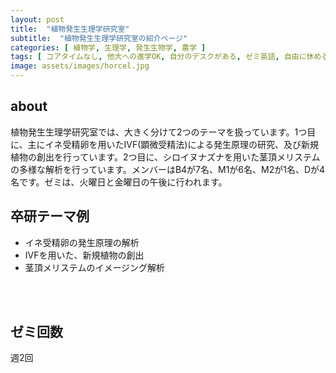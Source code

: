 ```yaml
---
layout: post
title:  "植物発生生理学研究室"
subtitle:  "植物発生生理学研究室の紹介ページ"
categories: [ 植物学, 生理学, 発生生物学, 農学 ]
tags: [ コアタイムなし, 他大への進学OK, 自分のデスクがある, ゼミ英語, 自由に休める, 研究テーマが与えられる, 研究テーマを自分で決める ]
image: assets/images/horcel.jpg
---
```


## about
植物発生生理学研究室では、大きく分けて2つのテーマを扱っています。1つ目に、主にイネ受精卵を用いたIVF(顕微受精法)による発生原理の研究、及び新規植物の創出を行っています。2つ目に、シロイヌナズナを用いた茎頂メリステムの多様な解析を行っています。メンバーはB4が7名、M1が6名、M2が1名、Dが4名です。ゼミは、火曜日と金曜日の午後に行われます。
  
## 卒研テーマ例
- イネ受精卵の発生原理の解析
- IVFを用いた、新規植物の創出
- 茎頂メリステムのイメージング解析

<br /><br />

## ゼミ回数
週2回



